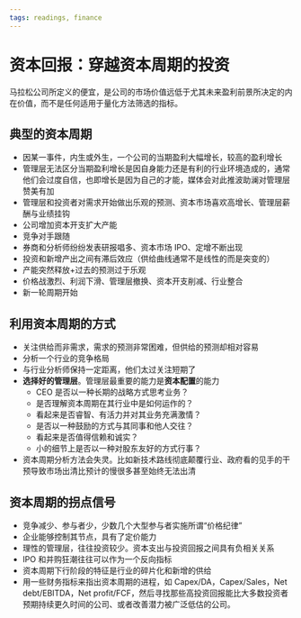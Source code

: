 ```yaml
---
tags: readings, finance
---
```


# 资本回报：穿越资本周期的投资

马拉松公司所定义的便宜，是公司的市场价值远低于尤其未来盈利前景所决定的内在价值，而不是任何适用于量化方法筛选的指标。

## 典型的资本周期

- 因某一事件，内生或外生，一个公司的当期盈利大幅增长，较高的盈利增长
- 管理层无法区分当期盈利增长是因自身能力还是有利的行业环境造成的，通常他们会过度自信，也即增长是因为自己的才能，媒体会对此推波助澜对管理层赞美有加
- 管理层和投资者对需求开始做出乐观的预测、资本市场喜欢高增长、管理层薪酬与业绩挂钩
- 公司增加资本开支扩大产能
- 竞争对手跟随
- 券商和分析师纷纷发表研报唱多、资本市场 IPO、定增不断出现
- 投资和新增产出之间有滞后效应（供给曲线通常不是线性的而是突变的）
- 产能突然释放+过去的预测过于乐观
- 价格战激烈、利润下滑、管理层撤换、资本开支削减、行业整合
- 新一轮周期开始

## 利用资本周期的方式

- 关注供给而非需求，需求的预测非常困难，但供给的预测却相对容易
- 分析一个行业的竞争格局
- 与行业分析师保持一定距离，他们太过关注短期了
- **选择好的管理层**。管理层最重要的能力是**资本配置**的能力
  - CEO 是否以一种长期的战略方式思考业务？
  - 是否理解资本周期在其行业中是如何运作的？
  - 看起来是否睿智、有活力并对其业务充满激情？
  - 是否以一种鼓励的方式与其同事和他人交往？
  - 看起来是否值得信赖和诚实？
  - 小的细节上是否以一种对股东友好的方式行事？
- 资本周期分析方法会失灵。比如新技术路线彻底颠覆行业、政府看的见手的干预导致市场出清比预计的慢很多甚至始终无法出清

## 资本周期的拐点信号

- 竞争减少、参与者少，少数几个大型参与者实施所谓“价格纪律”
- 企业能够控制其节点，具有了定价能力
- 理性的管理层，往往投资较少。资本支出与投资回报之间具有负相关关系
- IPO 和并购狂潮往往可以作为一个反向指标
- 资本周期下行阶段的特征是行业的碎片化和新增的供给
- 用一些财务指标来指出资本周期的进程，如 Capex/DA，Capex/Sales，Net debt/EBITDA，Net profit/FCF，然后寻找那些高投资回报能比大多数投资者预期持续更久时间的公司、或者改善潜力被广泛低估的公司。
